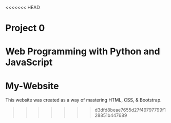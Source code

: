 <<<<<<< HEAD
# Project 0

Web Programming with Python and JavaScript
=======
# My-Website
This website was created as a way of mastering HTML, CSS, &amp; Bootstrap.
>>>>>>> d3dfd8beae7655d27f49797799f128851b447689
